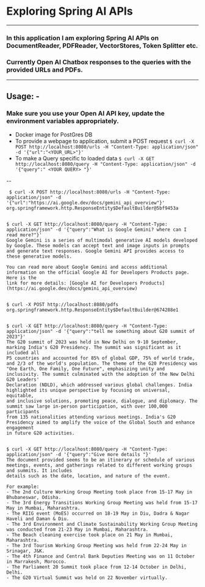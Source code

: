 # Exploring Spring AI APIs 

---

### In this application I am exploring Spring AI APIs on DocumentReader, PDFReader, VectorStores, Token Splitter etc.

### Currently Open AI Chatbox responses to the queries with the provided URLs and PDFs.

---

Usage: -
-
### Make sure you use your Open AI API key, update the environment variables appropriately.

-    Docker image for PostGres DB
-    To provide a webpage to application, submit a POST request ` $ curl -X POST http://localhost:8080/urls -H "Content-Type: application/json" -d '{"url":"<YOUR_URL>"}' `
-    To make a Query specific to loaded data ` $ curl -X GET http://localhost:8080/query -H "Content-Type: application/json" -d '{"query":" <YOUR QUERY> "}' `

--

```
 $ curl -X POST http://localhost:8080/urls -H "Content-Type: application/json" -d '{"url":"https://ai.google.dev/docs/gemini_api_overview"}' 
org.springframework.http.ResponseEntity$DefaultBuilder@5bf9453a


$ curl -X GET http://localhost:8080/query -H "Content-Type: application/json" -d '{"query":"What is Google Gemini? where can I read more?"}'
Google Gemini is a series of multimodal generative AI models developed by Google. These models can accept text and image inputs in prompts
and generate text responses. Google Gemini API provides access to these generative models.

You can read more about Google Gemini and access additional information on the official Google AI for Developers Products page. Here is the
link for more details: [Google AI for Developers Products](https://ai.google.dev/docs/gemini_api_overview)


$ curl -X POST http://localhost:8080/pdfs
org.springframework.http.ResponseEntity$DefaultBuilder@674288e1


$ curl -X GET http://localhost:8080/query -H "Content-Type: application/json" -d '{"query":"tell me something about G20 summit of 2023"}'
The G20 summit of 2023 was held in New Delhi on 9-10 September, marking India's G20 Presidency. The summit was significant as it included all
P5 countries and accounted for 85% of global GDP, 75% of world trade, and 2/3 of the world's population. The theme of the G20 Presidency was
"One Earth, One Family, One Future", emphasizing unity and inclusivity. The summit culminated with the adoption of the New Delhi G20 Leaders'
Declaration (NDLD), which addressed various global challenges. India highlighted its unique perspective by focusing on universal, equitable,
and inclusive solutions, promoting peace, dialogue, and diplomacy. The summit saw large in-person participation, with over 100,000 participants
from 135 nationalities attending various meetings. India's G20 Presidency aimed to amplify the voice of the Global South and enhance engagement
in future G20 activities.


$ curl -X GET http://localhost:8080/query -H "Content-Type: application/json" -d '{"query":"Give more details "}'
The document provided seems to be an itinerary or schedule of various meetings, events, and gatherings related to different working groups and summits. It includes
details such as the date, location, and nature of the event.

For example:
- The 2nd Culture Working Group Meeting took place from 15-17 May in Bhubaneswar, Odisha.
- The 3rd Energy Transitions Working Group Meeting was held from 15-17 May in Mumbai, Maharashtra.
- The RIIG event (MoES) occurred on 18-19 May in Diu, Dadra & Nagar Haveli and Daman & Diu.
- The 3rd Environment and Climate Sustainability Working Group Meeting was conducted from 21-23 May in Mumbai, Maharashtra.
- The Beach cleaning exercise took place on 21 May in Mumbai, Maharashtra.
- The 3rd Tourism Working Group Meeting was held from 22-24 May in Srinagar, J&K.
- The 4th Finance and Central Bank Deputies Meeting was on 11 October in Marrakesh, Morocco.
- The Parliament 20 Summit took place from 12-14 October in Delhi, Delhi.
- The G20 Virtual Summit was held on 22 November virtually.
